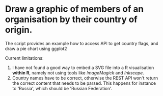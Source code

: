 Draw a graphic of members of an organisation by their country of origin.
===

The script provides an example how to access API to get country flags, and draw a pie chart using ggplot2

Current limitations:
1. I have not found a good way to embed a SVG file into a R visualisation __within R__, namely not using tools like *ImageMagick* and *Inkscape*.
2. Country names have to be correct, otherwise the REST API won't return the correct content that needs to be parsed. This happens for instance to 'Russia', which should be 'Russian Federation'.


